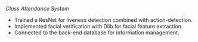 *Class Attendance System*
- Trained a ResNet for liveness detection combined with action-detection.
- Implemented facial verification with Dlib for facial feature extraction.
- Connected to the back-end database for information management.
